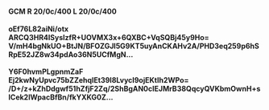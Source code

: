 #### GCM R 20/0c/400 L 20/0c/400
**oEf76L82aiNi/otx**<br/>**ARCQ3HR4lSyslzfR+UOVMX3x+6QXBC+VqSQBj45y9Ho=**<br/>**V/mH4bgNkUO+BtJN/BFOZGJl5G9KT5uyAnCKAHv2A/PHD3eq259p6hSRpE52JZ8w34pdAo36N5UCfMgN...**<br/><br/>
**Y6F0hvmPLgpnmZaF**<br/>**Ej2kwNyUpvc75bZZehqIEt39I8LvycI9ojEKtIh2WPo=**<br/>**/D+/z+kZhDdgwf51hZfjF2Zq/2ShBgAN0cIEJMrB38QqcyQVKbmOwnH+slCek2IWpacBfBn/fkYXKG0Z...**